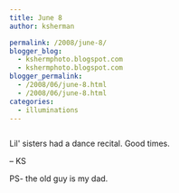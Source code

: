 ```yaml
---
title: June 8
author: ksherman

permalink: /2008/june-8/
blogger_blog:
  - kshermphoto.blogspot.com
  - kshermphoto.blogspot.com
blogger_permalink:
  - /2008/06/june-8.html
  - /2008/06/june-8.html
categories:
  - illuminations
---
```

<a href="http://4.bp.blogspot.com/_HTtVcKQt9f8/SFFPgf0PsVI/AAAAAAAAAqw/dxNdcg9eJZg/s1600-h/June08-1.jpg"><img style="cursor: pointer;" src="http://4.bp.blogspot.com/_HTtVcKQt9f8/SFFPgf0PsVI/AAAAAAAAAqw/dxNdcg9eJZg/s400/June08-1.jpg" alt="" id="BLOGGER_PHOTO_ID_5211033663559414098" border="0" /></a>  
<a href="http://4.bp.blogspot.com/_HTtVcKQt9f8/SFFPVxD1aII/AAAAAAAAAqI/qgUHww58PNo/s1600-h/June08-2.jpg"><img style="cursor: pointer;" src="http://4.bp.blogspot.com/_HTtVcKQt9f8/SFFPVxD1aII/AAAAAAAAAqI/qgUHww58PNo/s400/June08-2.jpg" alt="" id="BLOGGER_PHOTO_ID_5211033479209642114" border="0" /></a>  
<a href="http://1.bp.blogspot.com/_HTtVcKQt9f8/SFFPX1zeCZI/AAAAAAAAAqQ/JyRf-h6QqTE/s1600-h/June08-3.jpg"><img style="cursor: pointer;" src="http://1.bp.blogspot.com/_HTtVcKQt9f8/SFFPX1zeCZI/AAAAAAAAAqQ/JyRf-h6QqTE/s400/June08-3.jpg" alt="" id="BLOGGER_PHOTO_ID_5211033514842917266" border="0" /></a>  
<a href="http://1.bp.blogspot.com/_HTtVcKQt9f8/SFFPYZLwimI/AAAAAAAAAqY/xS4VJT4sn2M/s1600-h/June08-4.jpg"><img style="cursor: pointer;" src="http://1.bp.blogspot.com/_HTtVcKQt9f8/SFFPYZLwimI/AAAAAAAAAqY/xS4VJT4sn2M/s400/June08-4.jpg" alt="" id="BLOGGER_PHOTO_ID_5211033524340034146" border="0" /></a>  
<a href="http://1.bp.blogspot.com/_HTtVcKQt9f8/SFFPYvoDBRI/AAAAAAAAAqg/s8x9ZD0B4bc/s1600-h/June08-5.jpg"><img style="cursor: pointer;" src="http://1.bp.blogspot.com/_HTtVcKQt9f8/SFFPYvoDBRI/AAAAAAAAAqg/s8x9ZD0B4bc/s400/June08-5.jpg" alt="" id="BLOGGER_PHOTO_ID_5211033530364265746" border="0" /></a>  
<a href="http://4.bp.blogspot.com/_HTtVcKQt9f8/SFFPZGOoD-I/AAAAAAAAAqo/K6DFRRo79YI/s1600-h/June08-6.jpg"><img style="cursor: pointer;" src="http://4.bp.blogspot.com/_HTtVcKQt9f8/SFFPZGOoD-I/AAAAAAAAAqo/K6DFRRo79YI/s400/June08-6.jpg" alt="" id="BLOGGER_PHOTO_ID_5211033536431656930" border="0" /></a>

Lil' sisters had a dance recital. Good times.

– KS

PS- the old guy is my dad.